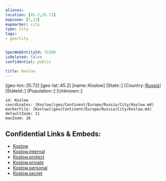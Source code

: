 ```yaml
---
aliases: 
location: [45.2,35.72]
mapzoom: [7,12] 
mapmarker: city 
type: City
tags:
- geo/City


SpocWebEntityId: 31588
isDeleted: false
confidential: public

title: Koslow
---
```

[geo-lon::35.72]
[geo-lat::45.2]
[name::Koslow]
[State::]
[Country::[Russia](geo/Continent/Europe/Russia.md)]
[StateId::]
[Population::]
[Unknown::]


```leaflet
id: Koslow
coordinates: [Koslow](geo/Continent/Europe/Russia/City/Koslow.md)
markerFile: [Koslow](geo/Continent/Europe/Russia/City/Koslow.md)
defaultZoom: 11 
maxZoom: 18
```


## Confidential Links & Embeds: 
- [Koslow](../../../../../../_public/geo/Continent/Europe/Russia/City/Koslow.md) 
- [Koslow.internal](../../../../../../_internal/geo/Continent/Europe/Russia/City/Koslow.internal.md) 
- [Koslow.protect](../../../../../../_protect/geo/Continent/Europe/Russia/City/Koslow.protect.md) 
- [Koslow.private](../../../../../../_private/geo/Continent/Europe/Russia/City/Koslow.private.md) 
- [Koslow.personal](../../../../../../_personal/geo/Continent/Europe/Russia/City/Koslow.personal.md) 
- [Koslow.secret](../../../../../../_secret/geo/Continent/Europe/Russia/City/Koslow.secret.md) 
